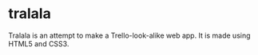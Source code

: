 # tralala
Tralala is an attempt to make a Trello-look-alike web app. It is made using HTML5 and CSS3.
